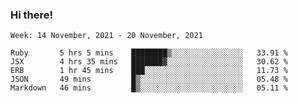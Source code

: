 ### Hi there!

<!--START_SECTION:waka-->
```text
Week: 14 November, 2021 - 20 November, 2021

Ruby       5 hrs 5 mins    ████████▒░░░░░░░░░░░░░░░░   33.91 % 
JSX        4 hrs 35 mins   ███████▓░░░░░░░░░░░░░░░░░   30.62 % 
ERB        1 hr 45 mins    ███░░░░░░░░░░░░░░░░░░░░░░   11.73 % 
JSON       49 mins         █▒░░░░░░░░░░░░░░░░░░░░░░░   05.48 % 
Markdown   46 mins         █▒░░░░░░░░░░░░░░░░░░░░░░░   05.11 % 
```
<!--END_SECTION:waka-->

